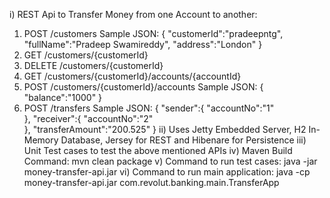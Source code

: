 i) REST Api to Transfer Money from one Account to another:
   1) POST /customers
      Sample JSON:
      {
         "customerId":"pradeepntg",
         "fullName":"Pradeep Swamireddy",
         "address":"London"
      }
   2) GET /customers/{customerId}
   3) DELETE /customers/{customerId}
   4) GET /customers/{customerId}/accounts/{accountId}
   5) POST /customers/{customerId}/accounts
      Sample JSON:
      {
         "balance":"1000"
      }
   6) POST /transfers
      Sample JSON:
      {
         "sender":{
         "accountNo":"1"	
         },
         "receiver":{
         "accountNo":"2"	
         },
         "transferAmount":"200.525"
       }
ii)   Uses Jetty Embedded Server, H2 In-Memory Database, Jersey for REST and Hibenare for Persistence
iii)  Unit Test cases to test the above mentioned APIs
iv)   Maven Build Command:
         mvn clean package
v)    Command to run test cases:
         java -jar money-transfer-api.jar
vi)   Command to run main application:
      java -cp money-transfer-api.jar com.revolut.banking.main.TransferApp


